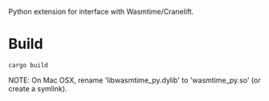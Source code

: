 Python extension for interface with Wasmtime/Cranelift.

# Build

`cargo build`

NOTE: On Mac OSX, rename 'libwasmtime_py.dylib' to 'wasmtime_py.so' (or create a symlink).
